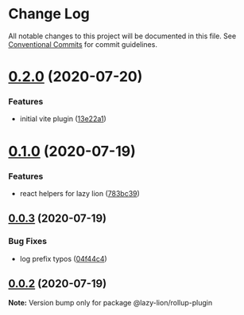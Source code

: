# Change Log

All notable changes to this project will be documented in this file.
See [Conventional Commits](https://conventionalcommits.org) for commit guidelines.

# [0.2.0](https://github.com/havelaer/lazy-lion/compare/v0.1.0...v0.2.0) (2020-07-20)


### Features

* initial vite plugin ([13e22a1](https://github.com/havelaer/lazy-lion/commit/13e22a15a9483e15dff79c29156ca5a2c7e67cb6))





# [0.1.0](https://github.com/havelaer/lazy-lion/compare/v0.0.3...v0.1.0) (2020-07-19)


### Features

* react helpers for lazy lion ([783bc39](https://github.com/havelaer/lazy-lion/commit/783bc39dd56eb1abba600046bce875f607ed8def))





## [0.0.3](https://github.com/havelaer/lazy-lion/compare/v0.0.2...v0.0.3) (2020-07-19)


### Bug Fixes

* log prefix typos ([04f44c4](https://github.com/havelaer/lazy-lion/commit/04f44c4476fd67adedb7eac73c0491999dd2fda4))





## [0.0.2](https://github.com/havelaer/lazy-lion/compare/v0.0.1...v0.0.2) (2020-07-19)

**Note:** Version bump only for package @lazy-lion/rollup-plugin
